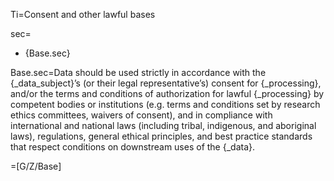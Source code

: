 Ti=Consent and other lawful bases

sec=<ul><li>{Base.sec}</ul>

Base.sec=Data should be used strictly in accordance with the {_data_subject}’s (or their legal representative’s) consent for {_processing}, and/or the terms and conditions of authorization for lawful {_processing} by competent bodies or institutions (e.g. terms and conditions set by research ethics committees, waivers of consent), and in compliance with international and national laws (including tribal, indigenous, and aboriginal laws), regulations, general ethical principles, and best practice standards that respect conditions on downstream uses of the {_data}.

=[G/Z/Base]
